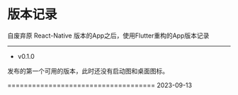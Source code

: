 # 版本记录
自废弃原 React-Native 版本的App之后，使用Flutter重构的App版本记录

------------------

- v0.1.0		

发布的第一个可用的版本，此时还没有启动图和桌面图标。

====================================		2023-09-13

